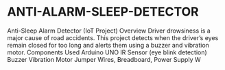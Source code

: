 # ANTI-ALARM-SLEEP-DETECTOR
Anti-Sleep Alarm Detector (IoT Project) Overview Driver drowsiness is a major cause of road accidents. This project detects when the driver’s eyes remain closed for too long and alerts them using a buzzer and vibration motor.  Components Used Arduino UNO IR Sensor (eye blink detection) Buzzer Vibration Motor Jumper Wires, Breadboard, Power Supply W
